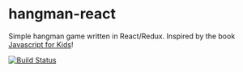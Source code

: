 # hangman-react

Simple hangman game written in React/Redux.  Inspired by the book [Javascript for Kids](https://www.amazon.com/JavaScript-Kids-Playful-Introduction-Programming/dp/1593274084/ref=sr_1_3?ie=UTF8&qid=1543515994&sr=8-3&keywords=javascript+for+kids)!

[![Build Status](https://dev.azure.com/bradleylandis/hangman/_apis/build/status/bradleylandis.hangman-react?branchName=master)](https://dev.azure.com/bradleylandis/hangman/_build/latest?definitionId=4&branchName=master)
